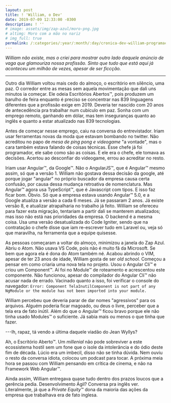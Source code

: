 ```yaml
---
layout: post
title: ! 'William, o Dev'
date: 2019-07-09 12:33:00 -0300
description: ! ''
# image: assets/img/zap-azul/moro-png.jpg
# altimg: Moro com a mão no nariz
# img_full: true
permalink: /:categories/:year/:month/:day/cronica-dev-william-programacao-angular-angularjs-javascript
---
```


*William não existe, mas o criei para mostrar outro lado daquele anúncio de vaga que glamouriza nossa profissão. Sinto que tudo que está aqui já aconteceu um milhão de vezes, apesar de ser ficcção.*

***

Outro dia William voltou mais cedo do almoço, o escritório em silêncio, uma paz. O corredor entre as mesas sem aquela movimentação que dali uns minutos ia começar. Ele odeia Escritórios Abertos&trade;, pois produzem um barulho de feira enquanto é preciso se concentrar nas 839 linguagens diferentes que a profissão exige em 2019. Deveria ter nascido com 20 anos de antecedência pra trabalhar num cubículo em paz. Sonha com um emprego remoto, ganhando em dólar, mas tem inseguranças quanto ao inglês e quanto a estar atualizado nas 839 tecnologias.

Antes de começar nesse emprego, caiu na conversa do entrevistador. Iriam usar ferramentas novas da moda que estavam bombando no twitter. Não acreditou no papo de *mesa de ping pong e videogame* "a vontade", mas o cara também estava falando de coisas técnicas. Esse chefe já foi programador, ele sabe como são as coisas. E ele era o chefe, ele tomava as decisões. Acertou ao desconfiar do videogame, errou ao acreditar no resto.

Iriam usar Angular&trade;, da Google&trade;. Não o AngularJS&trade;, que é Angular&trade; mesmo assim, só que a versão 1. William não gostava dessa decisão da google, até porque jogar "angular" no próprio buscador da empresa causa certa confusão, por causa dessa mudança retroativa de nomenclatura. Mas Angular&trade; agora usa TypeScript&trade;, que é Javascript com tipos. E isso faz ficar bom. Óbvio. Só que a empresa estava usando Angular&trade; 5.0, e a Google atualiza a versão a cada 6 meses. Já se passaram 2 anos. Já existe versão 8, e atualizar atrapalharia no trabalho já feito. William se ofereceu para fazer esta migração, tentariam a partir dali se manterem atualizados; mas isso não está nas prioridades da empresa. O backend é a mesma coisa. Usa uma versão desatualizada do Code Igniter, sendo que na contratação o chefe disse que iam re-escrever tudo em Laravel ou, veja só que maravilha, na ferramenta que a equipe quisesse.

As pessoas começaram a voltar do almoço, minimizou a janela do Zap Azul. Abriu o Atom. Não usava VS Code, pois não é muito fã da Microsoft. Se bem que agora ela é dona do Atom também né. Acabou abrindo o VIM, apesar de ter 23 anos de idade, William gosta de ser *old school*. Começou a pensar em como criaria uma nova tela no projeto. Usou o Angular Cli&trade; e criou um Component&trade;. Aí foi no Module&trade; de roteamento e acrescentou este componente. Não funcionou, apesar do compilador do Angular Cli&trade; não acusar nada de errado. Vacinado quanto a isso, foi verificar o console do navegador: `Error: Component TelaInutilComponent is not part of any NgModule or the module has not been imported into your module.`

William percebeu que deveria parar de dar nomes "agressivos" para os arquivos. Alguém poderia ficar magoado, ou deus o livre, perceber que a tela era de fato inútil. Além do que o Angular&trade; ficou bravo porque ele não tinha usado Modules&trade; o suficiente. Já sabia mais ou menos o que tinha que fazer.

---Ih, rapaz, tá vendo a última daquele viadão do Jean Wyllys?

Ah, o Escritório Aberto&trade;. Um *millenial* não pode sobreviver a este ecossistema hostil sem um fone que o isole da intolerância e do ódio deste fim de década. Lúcio era um imbecil, disso não se tinha dúvida. Nem ouviu o resto da conversa idiota, colocou um podcast para tocar. A próxima meia hora se passou com William pensando em crítica de cinema, e não na Framework Web Angular&trade;.

Ainda assim, William entregava quase tudo dentro dos prazos loucos que a gerência pedia. Desenvolvimento Ágil? Conversa pra inglês ver. Literalmente, já que a *Private Equity*&trade; dona da maioria das ações da empresa que trabalhava era de fato inglesa.